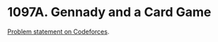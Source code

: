 # 1097A. Gennady and a Card Game

[Problem statement on Codeforces](https://codeforces.com/problemset/problem/1097/A?locale=en).